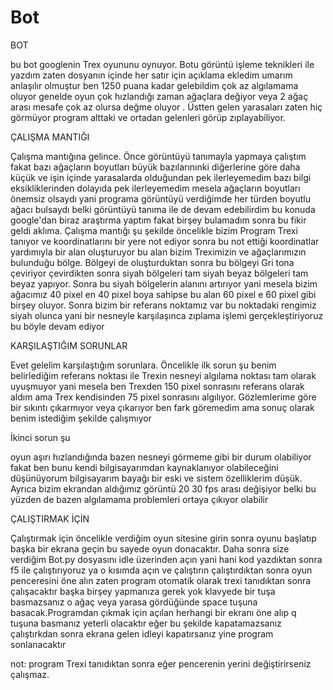 # Bot


BOT

bu bot googlenin Trex oyununu oynuyor. Botu görüntü işleme teknikleri ile yazdım zaten dosyanın içinde her satır için açıklama ekledim umarım anlaşılır olmuştur ben 1250 puana kadar gelebildim çok az algılamama oluyor genelde oyun çok hızlandığı zaman ağaçlara değiyor veya 2 ağaç arası mesafe çok az olursa değme oluyor . Üstten gelen yarasaları zaten hiç görmüyor program alttaki ve ortadan gelenleri görüp zıplayabiliyor.


ÇALIŞMA MANTIĞI


Çalışma mantığına gelince. Önce görüntüyü tanımayla yapmaya çalıştım fakat bazı ağaçların boyutları büyük bazılarınınki diğerlerine göre daha küçük ve işin içinde yarasalarda olduğundan pek ilerleyemedim bazı bilgi eksikliklerinden dolayıda pek ilerleyemedim mesela ağaçların boyutları önemsiz olsaydı yani programa görüntüyü verdiğimde her türden boyutlu ağacı bulsaydı belki görüntüyü tanıma ile de devam edebilirdim bu konuda google'dan biraz araştırma yaptım fakat birşey bulamadım sonra bu fikir geldi aklıma. Çalışma mantığı şu şekilde öncelikle bizim Program Trexi tanıyor ve  koordinatlarını bir yere not ediyor sonra bu not ettiği koordinatlar yardımıyla bir alan oluşturuyor bu alan bizim Treximizin ve ağaçlarımızın bulunduğu bölge. Bölgeyi de oluşturduktan sonra bu bölgeyi  Gri tona  çeviriyor çevirdikten sonra siyah bölgeleri tam siyah beyaz bölgeleri tam beyaz yapıyor. Sonra bu siyah bölgelerin alanını artırıyor yani mesela bizim ağacımız 40 pixel en 40 pixel boya sahipse bu alan 60 pixel e 60 pixel gibi birşey oluyor. Sonra bizim bir referans noktamız var bu noktadaki rengimiz siyah olunca yani bir nesneyle karşılaşınca zıplama işlemi gerçekleştiriyoruz bu böyle devam ediyor 

KARŞILAŞTIĞIM SORUNLAR

Evet gelelim karşılaştığım sorunlara. Öncelikle ilk sorun şu benim belirlediğim referans noktası ile Trexin nesneyi algılama noktası tam olarak uyuşmuyor yani mesela ben Trexden 150 pixel sonrasını referans olarak aldım ama Trex kendisinden 75 pixel sonrasını algılıyor. Gözlemlerime göre bir sıkıntı çıkarmıyor veya çıkarıyor ben fark göremedim ama sonuç olarak benim istediğim şekilde çalışmıyor

İkinci sorun şu

oyun aşırı hızlandığında bazen nesneyi görmeme gibi bir durum olabiliyor fakat ben bunu kendi bilgisayarımdan kaynaklanıyor olabileceğini düşünüyorum bilgisayarım bayağı bir eski ve sistem özelliklerim düşük. Ayrıca bizim ekrandan aldığımız görüntü 20 30 fps arası değişiyor belki bu yüzden de bazen algılamama problemleri ortaya çıkıyor olabilir 


ÇALIŞTIRMAK İÇİN

Çalıştırmak için öncelikle verdiğim oyun sitesine girin sonra oyunu başlatıp başka bir ekrana geçin bu sayede oyun donacaktır. Daha sonra size verdiğim Bot.py dosyasını idle üzerinden açın yani hani kod yazdıktan sonra f5 ile çalıştırıyoruz ya o kısımda açın ve çalıştırın çalıştırdıktan sonra oyun penceresini öne alın zaten program otomatik olarak trexi tanıdıktan sonra çalışacaktır başka birşey yapmanıza gerek yok klavyede bir tuşa basmazsanız o ağaç veya yarasa gördüğünde space tuşuna basacak.Programdan çıkmak için açılan herhangi bir ekranı öne alıp q tuşuna basmanız yeterli olacaktır eğer bu şekilde kapatamazsanız çalıştırkdan sonra ekrana gelen idleyi kapatırsanız yine program sonlanacaktır

not: program Trexi tanıdıktan sonra eğer pencerenin yerini değiştirirseniz çalışmaz.
